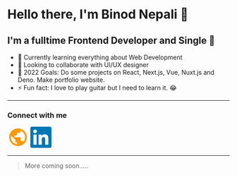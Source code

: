 # Hello there, I'm Binod Nepali 👋

## I'm a fulltime Frontend Developer and Single 🤣

* 🌱 Currently learning everything about Web Development
* 👯 Looking to collaborate with UI/UX designer
* 🥅  2022 Goals: Do some projects on React, Next.js, Vue, Nuxt.js and Deno. Make portfolio website.
* ⚡ Fun fact: I love to play guitar but I need to learn it. 😂

---

### Connect with me

[![binodnepali](./assets/public.svg)](https://binodnepali.me/)
[![Binod Nepali | LinkedIn](assets/linkedin.svg)](https://www.linkedin.com/in/binod-nepali-2b0962b8)

---

> More coming soon.....

